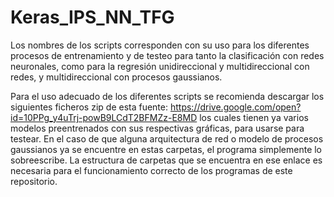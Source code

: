 # Keras_IPS_NN_TFG

Los nombres de los scripts corresponden con su uso para los diferentes procesos de entrenamiento y de testeo para tanto la clasificación con redes neuronales, como para la regresión unidireccional y multidireccional con redes, y multidireccional con procesos gaussianos.

Para el uso adecuado de los diferentes scripts se recomienda descargar los siguientes ficheros zip de esta fuente: https://drive.google.com/open?id=10PPg_y4uTrj-powB9LCdT2BFMZz-E8MD los cuales tienen ya varios modelos preentrenados con sus respectivas gráficas, para usarse para testear. En el caso de que alguna arquitectura de red o modelo de procesos gaussianos ya se encuentre en estas carpetas, el programa simplemente lo sobreescribe. La estructura de carpetas que se encuentra en ese enlace es necesaria para el funcionamiento correcto de los programas de este repositorio.
